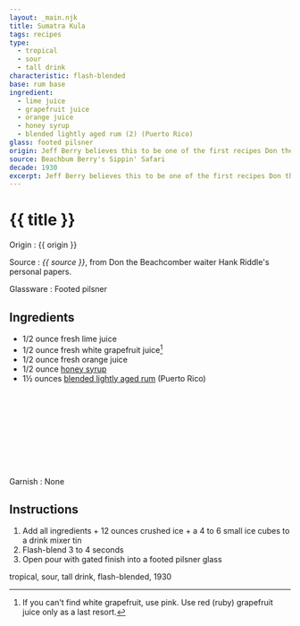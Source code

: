 ```yaml
---
layout: _main.njk
title: Sumatra Kula
tags: recipes
type:
  - tropical
  - sour
  - tall drink
characteristic: flash-blended
base: rum base
ingredient:
  - lime juice
  - grapefruit juice
  - orange juice
  - honey syrup
  - blended lightly aged rum (2) (Puerto Rico)
glass: footed pilsner
origin: Jeff Berry believes this to be one of the first recipes Don the Beachcomber created for his Hollywood bar, circa 1934. As served by Hank Riddle in the late 1940s.
source: Beachbum Berry's Sippin' Safari
decade: 1930
excerpt: Jeff Berry believes this to be one of the first recipes Don the Beachcomber created for his Hollywood bar, circa 1934. As served by Hank Riddle in the late 1940s.
---
```


<!-- markdownlint-disable MD025 -->
# {{ title }}
<!-- markdownlint-enable MD025 -->

Origin
  : {{ origin }}

Source
  : <cite><span data-pagefind-filter="Source">{{ source }}</span></cite>, from Don the Beachcomber waiter Hank Riddle's personal papers.

Glassware
  : <span data-pagefind-filter="Glassware">Footed pilsner</span>

## Ingredients

* 1/2 ounce fresh lime juice
* 1/2 ounce fresh white grapefruit juice[^1]
* 1/2 ounce fresh orange juice
* 1/2 ounce [honey syrup](/mixes/honey-syrup/)
* 1&frac12; ounces [blended lightly aged rum](/rums/04-rum-blended-lightly-aged/) (Puerto Rico)<icon-l space="1em" label="(2)" class="bigger"><span class="with-icon"><svg class="icon"><use href="/assets/images/icons/circle-2.svg#circle-2"></use></svg></span></icon-l>

[^1]: If you can't find white grapefruit, use pink. Use red (ruby) grapefruit juice only as a last resort.

Garnish
  : <span data-pagefind-filter="Garnish">None</span>

## Instructions

1. Add all ingredients + 12 ounces crushed ice + a 4 to 6 small ice cubes to a drink mixer tin
2. Flash-blend 3 to 4 seconds
3. Open pour with gated finish into a footed pilsner glass

<div
  data-origin[0]="Don the Beachcomber"
  data-origin[1]="Donn Beach"
  data-origin[2]="Ernest Raymond Gantt"
  data-pagefind-filter="
    Origin[data-origin[0]],
    Origin[data-origin[1]],
    Origin[data-origin[2]]
  "
>
</div>

<div
  class="sr-only"
  data-cat[0]="Drink"
  data-type[0]="Tropical"
  data-type[1]="Sour"
  data-type[2]="Tall drink"
  data-char[0]="Flash-blended"
  data-base[0]="Rum/Cane spirits"
  data-ingredient[0]="Lime juice"
  data-ingredient[1]="Grapefruit juice"
  data-ingredient[2]="Orange juice"
  data-ingredient[3]="Honey syrup"
  data-ingredient[4]="Blended lightly aged rum [2]"
  data-ingredient[5]="Blended lightly aged rum (Puerto Rico) [2]"
  data-origin[0]="Don the Beachcomber"
  data-origin[1]="Donn Beach"
  data-origin[2]="Ernest Raymond Gantt"
  data-decade[0]="1930"
  data-pagefind-filter="
    Category[data-cat[0]],
    Type[data-type[0]],
    Type[data-type[1]],
    Type[data-type[2]],
    Characteristic[data-char[0]],
    Base[data-base[0]],
    Ingredient[data-ingredient[0]],
    Ingredient[data-ingredient[1]],
    Ingredient[data-ingredient[2]],
    Ingredient[data-ingredient[3]],
    Ingredient[data-ingredient[4]],
    Ingredient[data-ingredient[5]],
    Origin[data-origin[0]],
    Origin[data-origin[1]],
    Origin[data-origin[2]],
    Decade[data-decade[0]]
  "
>
</div>

<div class="keywords" aria-hidden>tropical, sour, tall drink, flash-blended, 1930</div>
